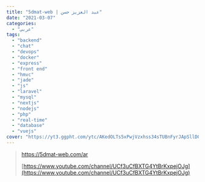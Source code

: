 ```yaml
---
title: "5dmat-web | عبد العزيز حسن"
date: "2021-03-07"
categories:
  - "عربي"
tags:
  - "backend"
  - "chat"
  - "devops"
  - "docker"
  - "express"
  - "front end"
  - "hmvc"
  - "jade"
  - "js"
  - "laravel"
  - "mysql"
  - "nextjs"
  - "nodejs"
  - "php"
  - "real-time"
  - "database"
  - "vuejs"
cover: "https://yt3.ggpht.com/ytc/AKedOLTs5xPwjVzxhss34sTUBnFyrJApSllD0pa3oQaOhw=s88-c-k-c0x00ffffff-no-rj"
---
```


> https://5dmat-web.com/ar
>
> [https://www.youtube.com/channel/UCf3uCfBXTG4YtBrKxpejOJg](https://www.youtube.com/channel/UCf3uCfBXTG4YtBrKxpejOJg)
